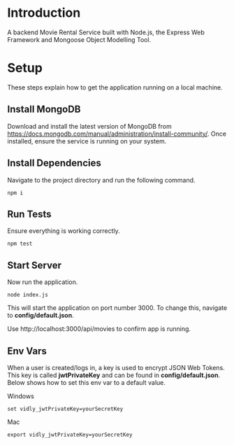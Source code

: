 # Introduction

A backend Movie Rental Service built with Node.js, the Express Web Framework and Mongoose Object Modelling Tool.

# Setup
These steps explain how to get the application running on a local machine.

## Install MongoDB
Download and install the latest version of MongoDB from https://docs.mongodb.com/manual/administration/install-community/.
Once installed, ensure the service is running on your system.

## Install Dependencies
Navigate to the project directory and run the following command.
```
npm i
```

## Run Tests
Ensure everything is working correctly.
```
npm test
```

## Start Server
Now run the application.
```
node index.js
```

This will start the application on port number 3000.
To change this, navigate to **config/default.json**.

Use http://localhost:3000/api/movies to confirm app is running.

## Env Vars
When a user is created/logs in, a key is used to encrypt JSON Web Tokens.
This key is called **jwtPrivateKey** and can be found in **config/default.json**.
Below shows how to set this env var to a default value.

Windows
```
set vidly_jwtPrivateKey=yourSecretKey
```

Mac
```
export vidly_jwtPrivateKey=yourSecretKey
```